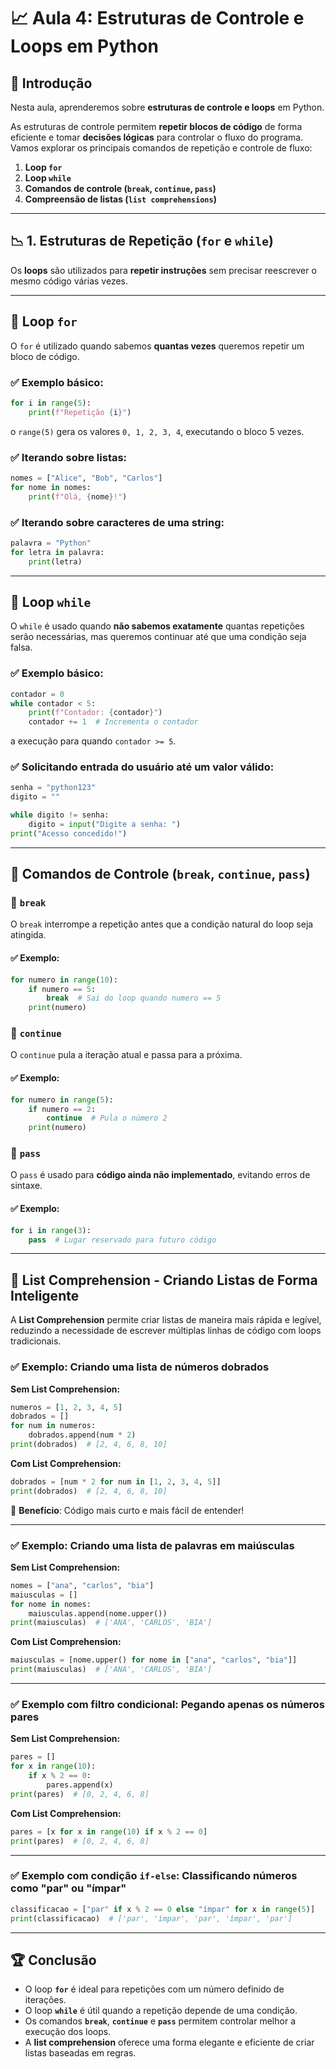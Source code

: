 # 📈 Aula 4: Estruturas de Controle e Loops em Python

## 📝 Introdução

Nesta aula, aprenderemos sobre **estruturas de controle e loops** em Python.

As estruturas de controle permitem **repetir blocos de código** de forma eficiente e tomar **decisões lógicas** para controlar o fluxo do programa. Vamos explorar os principais comandos de repetição e controle de fluxo:

1. **Loop `for`**
2. **Loop `while`**
3. **Comandos de controle (`break`, `continue`, `pass`)**
4. **Compreensão de listas (`list comprehensions`)**

---

## 📉 1. Estruturas de Repetição (`for` e `while`)

Os **loops** são utilizados para **repetir instruções** sem precisar reescrever o mesmo código várias vezes.

---

## 📅 Loop `for`

O `for` é utilizado quando sabemos **quantas vezes** queremos repetir um bloco de código.

### ✅ Exemplo básico:
```python
for i in range(5):
    print(f"Repetição {i}")
```

o `range(5)` gera os valores `0, 1, 2, 3, 4`, executando o bloco 5 vezes.

### ✅ Iterando sobre listas:
```python
nomes = ["Alice", "Bob", "Carlos"]
for nome in nomes:
    print(f"Olá, {nome}!")
```

### ✅ Iterando sobre caracteres de uma string:
```python
palavra = "Python"
for letra in palavra:
    print(letra)
```

---

## 📆 Loop `while`

O `while` é usado quando **não sabemos exatamente** quantas repetições serão necessárias, mas queremos continuar até que uma condição seja falsa.

### ✅ Exemplo básico:
```python
contador = 0
while contador < 5:
    print(f"Contador: {contador}")
    contador += 1  # Incrementa o contador
```

a execução para quando `contador >= 5`.

### ✅ Solicitando entrada do usuário até um valor válido:
```python
senha = "python123"
digito = ""

while digito != senha:
    digito = input("Digite a senha: ")
print("Acesso concedido!")
```

---

## 🔄 Comandos de Controle (`break`, `continue`, `pass`)

### 💭 `break`
O `break` interrompe a repetição antes que a condição natural do loop seja atingida.

#### ✅ Exemplo:
```python
for numero in range(10):
    if numero == 5:
        break  # Sai do loop quando numero == 5
    print(numero)
```

### 💬 `continue`
O `continue` pula a iteração atual e passa para a próxima.

#### ✅ Exemplo:
```python
for numero in range(5):
    if numero == 2:
        continue  # Pula o número 2
    print(numero)
```

### 💭 `pass`
O `pass` é usado para **código ainda não implementado**, evitando erros de sintaxe.

#### ✅ Exemplo:
```python
for i in range(3):
    pass  # Lugar reservado para futuro código
```

---

## 🎯 List Comprehension - Criando Listas de Forma Inteligente  

A **List Comprehension** permite criar listas de maneira mais rápida e legível, reduzindo a necessidade de escrever múltiplas linhas de código com loops tradicionais.

### ✅ Exemplo: Criando uma lista de números dobrados  

**Sem List Comprehension:**
```python
numeros = [1, 2, 3, 4, 5]
dobrados = []
for num in numeros:
    dobrados.append(num * 2)
print(dobrados)  # [2, 4, 6, 8, 10]
```

**Com List Comprehension:**
```python
dobrados = [num * 2 for num in [1, 2, 3, 4, 5]]
print(dobrados)  # [2, 4, 6, 8, 10]
```

🚀 **Benefício**: Código mais curto e mais fácil de entender!

---

### ✅ Exemplo: Criando uma lista de palavras em maiúsculas  

**Sem List Comprehension:**
```python
nomes = ["ana", "carlos", "bia"]
maiusculas = []
for nome in nomes:
    maiusculas.append(nome.upper())
print(maiusculas)  # ['ANA', 'CARLOS', 'BIA']
```

**Com List Comprehension:**
```python
maiusculas = [nome.upper() for nome in ["ana", "carlos", "bia"]]
print(maiusculas)  # ['ANA', 'CARLOS', 'BIA']
```

---

### ✅ Exemplo com filtro condicional: Pegando apenas os números pares  

**Sem List Comprehension:**
```python
pares = []
for x in range(10):
    if x % 2 == 0:
        pares.append(x)
print(pares)  # [0, 2, 4, 6, 8]
```

**Com List Comprehension:**
```python
pares = [x for x in range(10) if x % 2 == 0]
print(pares)  # [0, 2, 4, 6, 8]
```

---

### ✅ Exemplo com condição `if-else`: Classificando números como "par" ou "ímpar"  

```python
classificacao = ["par" if x % 2 == 0 else "ímpar" for x in range(5)]
print(classificacao)  # ['par', 'ímpar', 'par', 'ímpar', 'par']
```

---

## 🏆 Conclusão

- O loop **`for`** é ideal para repetições com um número definido de iterações.
- O loop **`while`** é útil quando a repetição depende de uma condição.
- Os comandos **`break`**, **`continue`** e **`pass`** permitem controlar melhor a execução dos loops.
- A **list comprehension** oferece uma forma elegante e eficiente de criar listas baseadas em regras.

